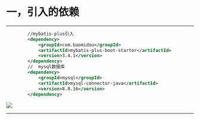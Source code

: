# 一，引入的依赖

---

```xml
		//mybatis-plus引入
		<dependency>
            <groupId>com.baomidou</groupId>
            <artifactId>mybatis-plus-boot-starter</artifactId>
            <version>3.4.1</version>
        </dependency>
		//	mysql数据库
        <dependency>
            <groupId>mysql</groupId>
            <artifactId>mysql-connector-java</artifactId>
            <version>8.0.16</version>
        </dependency>
```

![](https://cdn.jsdelivr.net/gh/sxfinn/Pic/assets/202401131318676.png)

---

